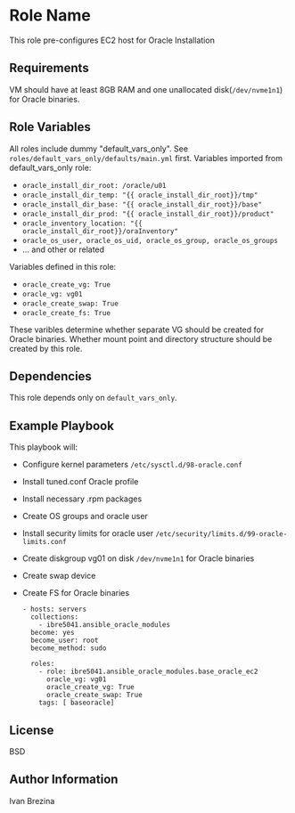 Role Name
=========

This role pre-configures EC2 host for Oracle Installation

Requirements
------------

VM should have at least 8GB RAM and one unallocated disk(`/dev/nvme1n1`) for Oracle binaries.

Role Variables
--------------

All roles include dummy "default_vars_only". See `roles/default_vars_only/defaults/main.yml` first.
Variables imported from default_vars_only role:

 - `oracle_install_dir_root: /oracle/u01`
 - `oracle_install_dir_temp: "{{ oracle_install_dir_root}}/tmp"`
 - `oracle_install_dir_base: "{{ oracle_install_dir_root}}/base"`
 - `oracle_install_dir_prod: "{{ oracle_install_dir_root}}/product"`
 - `oracle_inventory_location: "{{ oracle_install_dir_root}}/oraInventory"`
 - `oracle_os_user, oracle_os_uid, oracle_os_group, oracle_os_groups`
 - ... and other or related

Variables defined in this role:

 - `oracle_create_vg: True`
 - `oracle_vg: vg01`
 - `oracle_create_swap: True`
 - `oracle_create_fs: True`

These varibles determine whether separate VG should be created for Oracle binaries.
Whether mount point and directory structure should be created by this role.


Dependencies
------------

This role depends only on `default_vars_only`.

Example Playbook
----------------

This playbook will:
  - Configure kernel parameters `/etc/sysctl.d/98-oracle.conf`
  - Install tuned.conf Oracle profile
  - Install necessary .rpm packages
  - Create OS groups and oracle user
  - Install security limits for oracle user `/etc/security/limits.d/99-oracle-limits.conf`
  - Create diskgroup vg01 on disk `/dev/nvme1n1` for Oracle binaries
  - Create swap device
  - Create FS for Oracle binaries

        - hosts: servers
          collections:
            - ibre5041.ansible_oracle_modules
          become: yes
          become_user: root
          become_method: sudo
        
          roles:
            - role: ibre5041.ansible_oracle_modules.base_oracle_ec2
    	      oracle_vg: vg01
    	      oracle_create_vg: True
    	      oracle_create_swap: True
            tags: [ baseoracle]

License
-------

BSD

Author Information
------------------

Ivan Brezina
